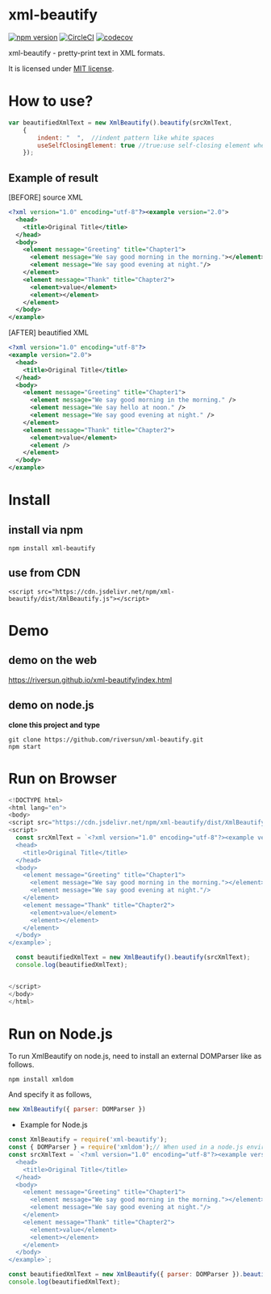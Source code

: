 # xml-beautify
[![npm version](https://badge.fury.io/js/xml-beautify.svg)](https://badge.fury.io/js/xml-beautify)
[![CircleCI](https://circleci.com/gh/riversun/xml-beautify/tree/master.svg?style=shield)](https://circleci.com/gh/riversun/xml-beautify/tree/master)
[![codecov](https://codecov.io/gh/riversun/xml-beautify/branch/master/graph/badge.svg?token=5ODIRDVDLF)](https://codecov.io/gh/riversun/xml-beautify)

xml-beautify - pretty-print text in XML formats.

It is licensed under [MIT license](https://opensource.org/licenses/MIT).

# How to use?

```javascript
var beautifiedXmlText = new XmlBeautify().beautify(srcXmlText, 
    {
        indent: "  ",  //indent pattern like white spaces
        useSelfClosingElement: true //true:use self-closing element when empty element.
    });

```


## Example of result

 
[BEFORE] source XML
```XML
<?xml version="1.0" encoding="utf-8"?><example version="2.0">
  <head>
    <title>Original Title</title>
  </head>
  <body>
    <element message="Greeting" title="Chapter1">
      <element message="We say good morning in the morning."></element><element message="We say hello at noon."/>
      <element message="We say good evening at night."/>
    </element>
    <element message="Thank" title="Chapter2">
      <element>value</element>
      <element></element>
    </element>
  </body>
</example>
```

[AFTER] beautified XML
```XML
<?xml version="1.0" encoding="utf-8"?>
<example version="2.0">
  <head>
    <title>Original Title</title>
  </head>
  <body>
    <element message="Greeting" title="Chapter1">
      <element message="We say good morning in the morning." />
      <element message="We say hello at noon." />
      <element message="We say good evening at night." />
    </element>
    <element message="Thank" title="Chapter2">
      <element>value</element>
      <element />
    </element>
  </body>
</example>

```


# Install
## install via npm

```shell
npm install xml-beautify
```

## use from CDN

```
<script src="https://cdn.jsdelivr.net/npm/xml-beautify/dist/XmlBeautify.js"></script>
```

# Demo
## demo on the web
https://riversun.github.io/xml-beautify/index.html

## demo on node.js

**clone this project and type**

```shell
git clone https://github.com/riversun/xml-beautify.git
npm start
```

# Run on Browser

```javascript
<!DOCTYPE html>
<html lang="en">
<body>
<script src="https://cdn.jsdelivr.net/npm/xml-beautify/dist/XmlBeautify.js"></script>
<script>
  const srcXmlText = `<?xml version="1.0" encoding="utf-8"?><example version="2.0">
  <head>
    <title>Original Title</title>
  </head>
  <body>
    <element message="Greeting" title="Chapter1">
      <element message="We say good morning in the morning."></element><element message="We say hello at noon."/>
      <element message="We say good evening at night."/>
    </element>
    <element message="Thank" title="Chapter2">
      <element>value</element>
      <element></element>
    </element>
  </body>
</example>`;

  const beautifiedXmlText = new XmlBeautify().beautify(srcXmlText);
  console.log(beautifiedXmlText);


</script>
</body>
</html>

```

# Run on Node.js

To run XmlBeautify on node.js, need to install an external DOMParser like as follows.

```
npm install xmldom 
```

And specify it as follows,

```javascript
new XmlBeautify({ parser: DOMParser })
```

- Example for Node.js

```javascript
const XmlBeautify = require('xml-beautify');
const { DOMParser } = require('xmldom');// When used in a node.js environment, DOMParser is needed.
const srcXmlText = `<?xml version="1.0" encoding="utf-8"?><example version="2.0">
  <head>
    <title>Original Title</title>
  </head>
  <body>
    <element message="Greeting" title="Chapter1">
      <element message="We say good morning in the morning."></element><element message="We say hello at noon."/>
      <element message="We say good evening at night."/>
    </element>
    <element message="Thank" title="Chapter2">
      <element>value</element>
      <element></element>
    </element>
  </body>
</example>`;

const beautifiedXmlText = new XmlBeautify({ parser: DOMParser }).beautify(srcXmlText);
console.log(beautifiedXmlText);

```
